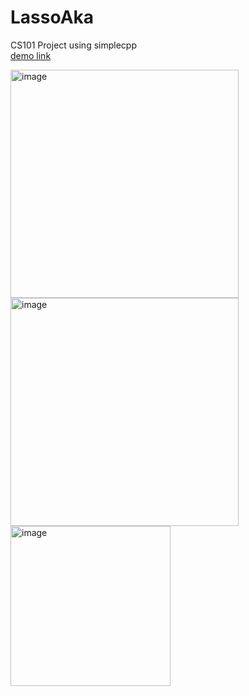 # LassoAka

CS101 Project using simplecpp </br>
[demo link](https://drive.google.com/drive/folders/1ESUupjJlzXoqgvQldavLx0oF-C19gbHl?usp=sharing)

<img width="365" alt="image" src="https://user-images.githubusercontent.com/81357954/150202044-0ef9fda7-5bee-43e0-a645-f0f62d18e8a0.png">

<img width="365" alt="image" src="https://user-images.githubusercontent.com/81357954/150202148-e26d829f-64e6-4c4a-b3b1-250efbba7e15.png">
<img width="256" alt="image" src="https://user-images.githubusercontent.com/81357954/150202196-31faca69-5be9-4dde-9447-b4c023af2da4.png">
